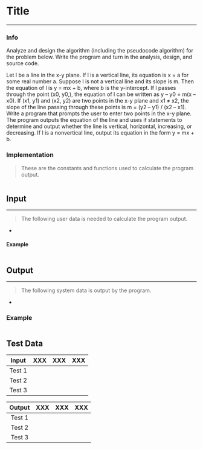 # Title
***
### Info
Analyze and design the algorithm (including the pseudocode algorithm) for the problem below. Write the program and turn in the analysis, design, and source code.

Let l be a line in the x-y plane. If l is a vertical line, its equation is x = a for some real number a. Suppose l is not a vertical line and its slope is m. Then the equation of l is y = mx + b, where b is the y-intercept. If l passes through the point (x0, y0,), the equation of l can be written as y – y0 = m(x – x0). If (x1, y1) and (x2, y2) are two points in the x-y plane and x1 ≠ x2, the slope of the line passing through these points is m = (y2 – y1) / (x2 – x1). Write a program that prompts the user to enter two points in the x-y plane. The program  outputs  the  equation  of  the  line  and  uses  if  statements  to determine and output whether the line is vertical, horizontal, increasing, or decreasing. If l is a nonvertical line, output its equation in the form y = mx + b.

### Implementation
> These are the constants and functions used to calculate the program output.

```

```

## Input
***
> The following user data is needed to calculate the program output.

+ 

#### Example
```c++

```

## Output
***
> The following system data is output by the program.

+ 

### Example
```c++

```

## Test Data
| Input  | XXX | XXX | XXX |
|:------:|:---:|:---:|:---:|
| Test 1 |     |     |     |
| Test 2 |     |     |     |
| Test 3 |     |     |     |

| Output | XXX | XXX | XXX |
|:------:|:---:|:---:|:---:|
| Test 1 |     |     |     |
| Test 2 |     |     |     |
| Test 3 |     |     |     |
